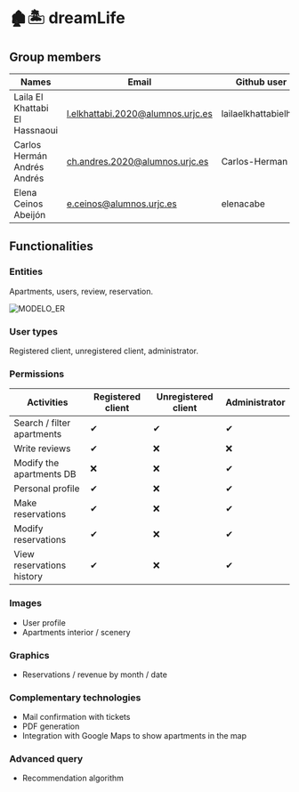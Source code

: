 # 🏚🏝 dreamLife 

## Group members
| Names |Email |Github user| 
|--------------|--------------|--------------|
Laila El Khattabi El Hassnaoui | l.elkhattabi.2020@alumnos.urjc.es |lailaelkhattabielhas
Carlos Hermán Andrés Andrés | ch.andres.2020@alumnos.urjc.es|Carlos-Herman
Elena Ceinos Abeijón | e.ceinos@alumnos.urjc.es| elenacabe

## Functionalities

### Entities

Apartments, users, review, reservation.

![MODELO_ER](https://github.com/user-attachments/assets/cdc8275c-1128-4db2-9e09-90a0099b6db6)

### User types

Registered client, unregistered client, administrator.

### Permissions

| Activities | Registered client | Unregistered client | Administrator |
|--------------|--------------|--------------| --------------|
| Search / filter apartments | ✔      | ✔       | ✔       |
| Write reviews       | ✔  | ❌   | ❌  |
| Modify the apartments DB       | ❌  | ❌   | ✔  |
| Personal profile       | ✔  | ❌   | ✔  |
| Make reservations      |  ✔ | ❌   | ✔  |
| Modify reservations       | ✔  | ❌  | ✔  |
| View reservations history       | ✔  | ❌  | ✔  |

### Images

- User profile
- Apartments interior / scenery

### Graphics

- Reservations / revenue by month / date

### Complementary technologies
- Mail confirmation with tickets
- PDF generation
- Integration with Google Maps to show apartments in the map

### Advanced query
- Recommendation algorithm


